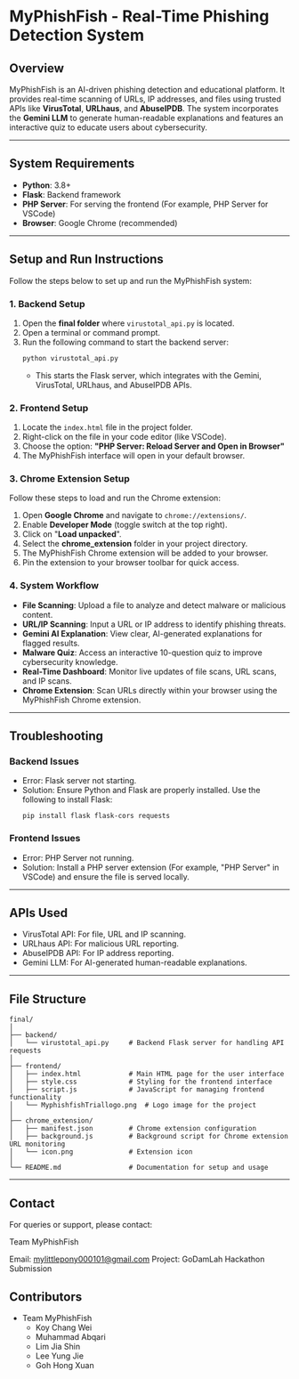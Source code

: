 # **MyPhishFish - Real-Time Phishing Detection System**

## **Overview**  
MyPhishFish is an AI-driven phishing detection and educational platform. It provides real-time scanning of URLs, IP addresses, and files using trusted APIs like **VirusTotal**, **URLhaus**, and **AbuseIPDB**. The system incorporates the **Gemini LLM** to generate human-readable explanations and features an interactive quiz to educate users about cybersecurity.

---

## **System Requirements**  
- **Python**: 3.8+  
- **Flask**: Backend framework  
- **PHP Server**: For serving the frontend (For example, PHP Server for VSCode)  
- **Browser**: Google Chrome (recommended)  

---

## **Setup and Run Instructions**

Follow the steps below to set up and run the MyPhishFish system:

### **1. Backend Setup**  
1. Open the **final folder** where `virustotal_api.py` is located.
2. Open a terminal or command prompt.  
3. Run the following command to start the backend server:  
   ```bash
   python virustotal_api.py
   ```
   - This starts the Flask server, which integrates with the Gemini, VirusTotal, URLhaus, and AbuseIPDB APIs.
  
### **2. Frontend Setup**
1. Locate the `index.html` file in the project folder.
2. Right-click on the file in your code editor (like VSCode).
3. Choose the option:
   **"PHP Server: Reload Server and Open in Browser"**
4. The MyPhishFish interface will open in your default browser.

### **3. Chrome Extension Setup**
Follow these steps to load and run the Chrome extension:
1. Open **Google Chrome** and navigate to `chrome://extensions/`.
2. Enable **Developer Mode** (toggle switch at the top right).
3. Click on "**Load unpacked**".
4. Select the **chrome_extension** folder in your project directory.
5. The MyPhishFish Chrome extension will be added to your browser.
6. Pin the extension to your browser toolbar for quick access.

### **4. System Workflow**
- **File Scanning**: Upload a file to analyze and detect malware or malicious content.
- **URL/IP Scanning**: Input a URL or IP address to identify phishing threats.
- **Gemini AI Explanation**: View clear, AI-generated explanations for flagged results.
- **Malware Quiz**: Access an interactive 10-question quiz to improve cybersecurity knowledge.
- **Real-Time Dashboard**: Monitor live updates of file scans, URL scans, and IP scans.
- **Chrome Extension**: Scan URLs directly within your browser using the MyPhishFish Chrome extension.

---
## Troubleshooting

### Backend Issues
- Error: Flask server not starting.
 - Solution: Ensure Python and Flask are properly installed. Use the following to install Flask:
   ```
   pip install flask flask-cors requests
   ```
### Frontend Issues
- Error: PHP Server not running.
 - Solution: Install a PHP server extension (For example, "PHP Server" in VSCode) and ensure the file is served locally.

---

## APIs Used
- VirusTotal API: For file, URL and IP scanning.
- URLhaus API: For malicious URL reporting.
- AbuseIPDB API: For IP address reporting.
- Gemini LLM: For AI-generated human-readable explanations.

---

## File Structure
```
final/
│
├── backend/
│   └── virustotal_api.py     # Backend Flask server for handling API requests
│
├── frontend/
│   ├── index.html            # Main HTML page for the user interface
│   ├── style.css             # Styling for the frontend interface
│   ├── script.js             # JavaScript for managing frontend functionality
│   └── MyphishfishTriallogo.png  # Logo image for the project
│
├── chrome_extension/
│   ├── manifest.json         # Chrome extension configuration
│   ├── background.js         # Background script for Chrome extension URL monitoring
│   └── icon.png              # Extension icon
│
└── README.md                 # Documentation for setup and usage
```

---

## Contact
For queries or support, please contact:

Team MyPhishFish

Email: mylittlepony000101@gmail.com
Project: GoDamLah Hackathon Submission

## Contributors
- Team MyPhishFish
  - Koy Chang Wei
  - Muhammad Abqari
  - Lim Jia Shin
  - Lee Yung Jie
  - Goh Hong Xuan
 
